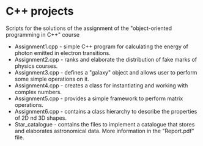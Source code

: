 # C++ projects
Scripts for the solutions of the assignment of the "object-oriented programming in C++" course 

- Assignment1.cpp - simple C++ program for calculating the energy of photon emitted in electron transitions.<br />
- Assignment2.cpp - ranks and elaborate the distribution of fake marks of physics courses.<br />
- Assignment3.cpp - defines a "galaxy" object and allows user to perform some simple operations on it.<br />
- Assignment4.cpp - creates a class for instantiating and working with complex numbers.<br />
- Assignment5.cpp - provides a simple framework to perform matrix operations.<br />
- Assignment6.cpp - contains a class hierarchy to describe the properties of 2D nd 3D shapes.<br />
- Star_catalogue - contains the files to implement a catalogue that stores and elaborates astronomical data. More information in the "Report.pdf" file.<br />
